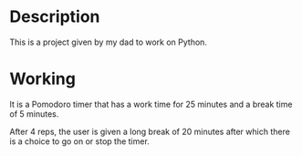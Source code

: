# Description

This is a project given by my dad to work on Python.

# Working

It is a Pomodoro timer that has a work time for 25 minutes and a break time of 5 minutes.

After 4 reps, the user is given a long break of 20 minutes after which there is a choice to go on or stop the timer.
